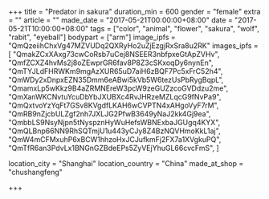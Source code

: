 +++
title = "Predator in sakura"
duration_min = 600
gender = "female"
extra = ""
article = ""
made_date = "2017-05-21T00:00:00+08:00"
date = "2017-05-21T10:00:00+08:00"
tags = ["color", "animal", "flower", "sakura", "wolf", "rabit", "eyeball"]
bodypart = ["arm"]
image_ipfs = "QmQzeiihChxVg47MZVUDq2QXRyHo2uZjEzgjRxSra8u2RK"
images_ipfs = [
  "QmakZCxXAxg73cwCoRsb7uCej8NSEER3nbfpxeGtApZVHv",
  "QmfZCXZ4hvMs2j8oZEwprGR6fav8P8Z3cSKxoqDy6nynEn",
  "QmTYJLdFHRWKm9mgAzXUR65uD7aiH6zBQF7Pc5xFrC52h4",
  "QmWDy2xDnpxEZN35Dmm6eABwi5kVb5W6tezUsPbRygBqpL",
  "QmamxLp5wKkz9B4aZRMNEreW3pcW9zeGUZzcoGVDdzu2me",
  "QmXanWKCNvtuYcuDbYbJXUBXc4RvJHRzeMZLqcG9fNvPa9",
  "QmQxtvoYzYqFt7GSv8KVgdfLKAH6wCVPTN4xAHgoVyF7rM",
  "QmRB9nZjcbULZgf2nh7JXLJG2PfwB3649yNaJ2kk4Gj9ea",
  "QmbbLS9NsyNjpn5tNyspznHyWuHefsWBNExbaJGUgq4KYX",
  "QmQLBnp66NN9RhSQTmjU1u443yCJy8Z4BzNQVHmoKkL1aj",
  "QmW4mCFMxuhP6xBCW1hhzoHxJCJufkmFj2FX7a1XVgkuPQ",
  "QmTfR6an3PdvLx1BNGnGZBdeEPs5ZyVEjYhuGL66cvcFmS",
]

location_city = "Shanghai"
location_country = "China"
made_at_shop = "chushangfeng"

+++
